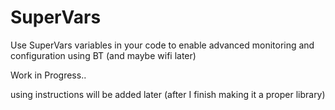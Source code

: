 # SuperVars
Use SuperVars variables in your code to enable advanced monitoring and configuration using BT (and maybe wifi later)

Work in Progress..

using instructions will be added later (after I finish making it a proper library)
